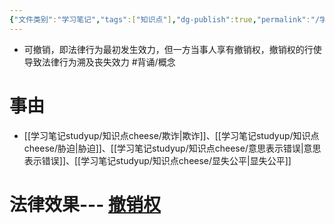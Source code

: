 ```yaml
---
{"文件类别":"学习笔记","tags":["知识点"],"dg-publish":true,"permalink":"/学习笔记studyup/知识点cheese/可撤销/","dgPassFrontmatter":true,"created":"2024-07-17T15:11:13.856+08:00","updated":"2024-09-14T18:05:20.492+08:00"}
---
```


- 可撤销，即法律行为最初发生效力，但一方当事人享有撤销权，撤销权的行使导致法律行为溯及丧失效力 #背诵/概念 
# 事由
- [[学习笔记studyup/知识点cheese/欺诈\|欺诈]]、[[学习笔记studyup/知识点cheese/胁迫\|胁迫]]、[[学习笔记studyup/知识点cheese/意思表示错误\|意思表示错误]]、[[学习笔记studyup/知识点cheese/显失公平\|显失公平]]
# 法律效果--- [撤销权](撤销权.md)
